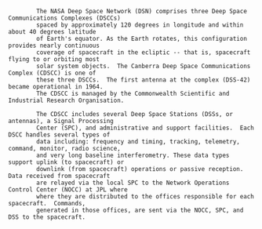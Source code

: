 
            The NASA Deep Space Network (DSN) comprises three Deep Space Communications Complexes (DSCCs)
            spaced by approximately 120 degrees in longitude and within about 40 degrees latitude
            of Earth's equator. As the Earth rotates, this configuration provides nearly continuous 
            coverage of spacecraft in the ecliptic -- that is, spacecraft flying to or orbiting most 
            solar system objects.  The Canberra Deep Space Communications Complex (CDSCC) is one of 
            these three DSCCs.  The first antenna at the complex (DSS-42) became operational in 1964.  
            The CDSCC is managed by the Commonwealth Scientific and Industrial Research Organisation.
            
            The CDSCC includes several Deep Space Stations (DSSs, or antennas), a Signal Processing
            Center (SPC), and administrative and support facilities.  Each DSCC handles several types of 
            data including: frequency and timing, tracking, telemetry, command, monitor, radio science, 
            and very long baseline interferometry. These data types support uplink (to spacecraft) or 
            downlink (from spacecraft) operations or passive reception.  Data received from spacecraft
            are relayed via the local SPC to the Network Operations Control Center (NOCC) at JPL where
            where they are distributed to the offices responsible for each spacecraft.  Commands, 
            generated in those offices, are sent via the NOCC, SPC, and DSS to the spacecraft.
        